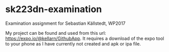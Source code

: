 # sk223dn-examination
Examination assignment for Sebastian Källstedt, WP2017

My project can be found and used from this url: https://expo.io/@kellarn/GithubApp.
It requires a download of the expo tool to your phone as I have currently not created and apk or ipa file.
